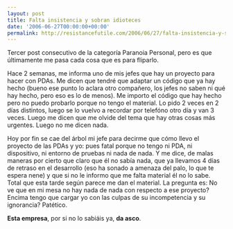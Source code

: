 ```yaml
---
layout: post
title: Falta insistencia y sobran idioteces
date: '2006-06-27T00:00:00+00:00'
permalink: http://resistancefutile.com/2006/06/27/falta-insistencia-y-sobran-idioteces/
---
```

<img style="float:right; margin:0 0 10px 10px;" src="http://photos1.blogger.com/blogger/6639/1972/320/70014580.jpg" border="0" alt="" />Tercer post consecutivo de la categoría Paranoia Personal, pero es que últimamente me pasa cada cosa que es para fliparlo.

Hace 2 semanas, me informa uno de mis jefes que hay un proyecto para hacer con PDAs. Me dicen que tendré que adaptar un código que ya hay hecho (bueno ese punto lo aclara otro  compañero, los jefes no saben ni qué hay hecho, pero eso es lo de menos). Me importo el código que hay hecho pero no puedo probarlo porque no tengo el material. Lo pido 2 veces en 2 días distintos, luego se lo vuelvo a recordar por telefóno otro día y van 3 veces. Luego me dicen que me olvide del tema que hay otras cosas más urgentes. Luego no me dicen nada.

Hoy por fin se cae del árbol mi jefe para decirme que cómo llevo el proyecto de las PDAs y yo: pues fatal porque no tengo ni PDA, ni dispositivo, ni entorno de pruebas ni nada de nada. Y me dice, de malas maneras por cierto que claro que él no sabía nada, que ya llevamos 4 días de retraso en el desarrollo (eso ha sonado a amenaza del palo, lo que te espera nene) y que si no le informo que me falta material él no lo sabe. Total que esta tarde según parece me dan el material. La pregunta es: No ve que en mi mesa no hay nada de nada con respecto a ese proyecto? Encima tengo que cargar yo con las culpas de su incompetencia y su ignorancia? Patético.

<span style="font-weight:bold;">Esta empresa</span>, por si no lo sabiáis ya, <span style="font-weight:bold;">da asco</span>.
